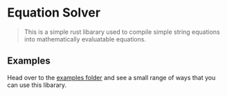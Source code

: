 # Equation Solver

> This is a simple rust libarary used to compile simple string equations into mathematically evaluatable equations.

## Examples
Head over to the [examples folder](https://github.com/NiteBlock/equation-solver/tree/master/examples) and see a small range of ways that you can use this libarary.